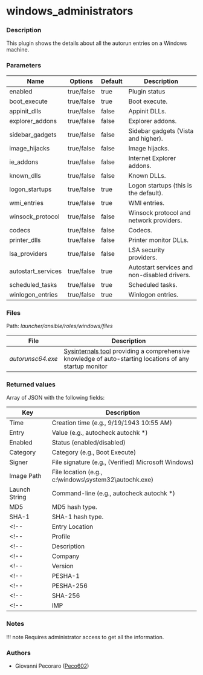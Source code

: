 # windows_administrators

### Description
This plugin shows the details about all the autorun entries on a Windows machine.

### Parameters
| Name | Options | Default | Description |
| ---- | ------- | ------- | ----------- |
| enabled | true/false | true | Plugin status |
| boot_execute | true/false | true | Boot execute. |
| appinit_dlls | true/false | false | Appinit DLLs. |
| explorer_addons | true/false | false | Explorer addons. |
| sidebar_gadgets | true/false | false | Sidebar gadgets (Vista and higher). |
| image_hijacks | true/false | false | Image hijacks. |
| ie_addons | true/false | false | Internet Explorer addons. |
| known_dlls | true/false | false | Known DLLs. |
| logon_startups | true/false | true | Logon startups (this is the default). |
| wmi_entries | true/false | true | WMI entries. |
| winsock_protocol | true/false | false | Winsock protocol and network providers. |
| codecs | true/false | false | Codecs. |
| printer_dlls | true/false | false | Printer monitor DLLs. |
| lsa_providers | true/false | false | LSA security providers. |
| autostart_services | true/false | true | Autostart services and non-disabled drivers. |
| scheduled_tasks | true/false | true | Scheduled tasks. |
| winlogon_entries | true/false | true | Winlogon entries. |

### Files
Path: *launcher/ansible/roles/windows/files*

| File | Description |
| ---- | ----------- |
| *autorunsc64.exe* | [Sysinternals tool](https://docs.microsoft.com/en-us/sysinternals/downloads/autoruns) providing a comprehensive knowledge of auto-starting locations of any startup monitor |

### Returned values
Array of JSON with the following fields:

| Key | Description |
| --- | ----------- |
| Time | Creation time (e.g., 9/19/1943 10:55 AM) |
| Entry | Value (e.g., autocheck autochk *) |
| Enabled | Status (enabled/disabled) |
| Category | Category (e.g., Boot Execute) |
| Signer | File signature (e.g., (Verified) Microsoft Windows) |
| Image Path | File location (e.g., c:\\windows\\system32\\autochk.exe) |
| Launch String | Command-line (e.g., autocheck autochk *) |
| MD5 | MD5 hash type. |
| SHA-1 | SHA-1 hash type. |
<!-- | Entry Location | Registry key (e.g., HKLM\\System\\CurrentControlSet\\Control\\Session Manager\\BootExecute) | -->
<!-- | Profile | Type (e.g., System-wide) | -->
<!-- | Description | Description (e.g., Auto Check Utility) | -->
<!-- | Company | File developer (e.g., Microsoft Corporation) | -->
<!-- | Version | Version (e.g., 10.0.22000.1) | -->
<!-- | PESHA-1 | PESHA-1 hash type. | -->
<!-- | PESHA-256 | PESHA-256 hash type. | -->
<!-- | SHA-256 | SHA-256 hash type. | -->
<!-- | IMP | Import hash type. | -->

### Notes
!!! note
    Requires administrator access to get all the information.

### Authors
- Giovanni Pecoraro ([Peco602](https://github.com/peco602))